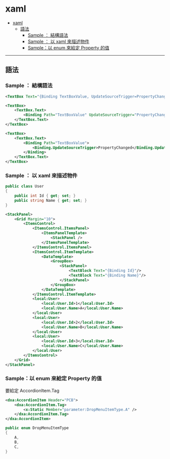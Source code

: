 # xaml

- [xaml](#xaml)
  - [語法](#%e8%aa%9e%e6%b3%95)
    - [Sample ： 結構語法](#sample--%e7%b5%90%e6%a7%8b%e8%aa%9e%e6%b3%95)
    - [Sample ： 以 xaml 來描述物件](#sample--%e4%bb%a5-xaml-%e4%be%86%e6%8f%8f%e8%bf%b0%e7%89%a9%e4%bb%b6)
    - [Sample：以 enum 來給定 Property 的值](#sample%e4%bb%a5-enum-%e4%be%86%e7%b5%a6%e5%ae%9a-property-%e7%9a%84%e5%80%bc)

---

## 語法

### Sample ： 結構語法

```xml
<TextBox Text="{Binding TextBoxValue, UpdateSourceTrigger=PropertyChanged}" />
```

```xml
<TextBox>
    <TextBox.Text>
        <Binding Path="TextBoxValue" UpdateSourceTrigger="PropertyChanged" />
    </TextBox.Text>
</TextBox>
```

```xml
<TextBox>
    <TextBox.Text>
        <Binding Path="TextBoxValue">
            <Binding.UpdateSourceTrigger>PropertyChanged</Binding.UpdateSourceTrigger>
        </Binding>
    </TextBox.Text>
</TextBox>
```

### Sample ： 以 xaml 來描述物件

```csharp
public class User
{
    public int Id { get; set; }
    public string Name { get; set; }
}
```

```xml
<StackPanel>
    <Grid Margin="10">
        <ItemsControl>
            <ItemsControl.ItemsPanel>
                <ItemsPanelTemplate>
                    <StackPanel />
                </ItemsPanelTemplate>
            </ItemsControl.ItemsPanel>
            <ItemsControl.ItemTemplate>
                <DataTemplate>
                    <GroupBox>
                        <StackPanel>
                            <TextBlock Text="{Binding Id}"/>
                            <TextBlock Text="{Binding Name}"/>
                        </StackPanel>
                    </GroupBox>
                </DataTemplate>
            </ItemsControl.ItemTemplate>
            <local:User>
                <local:User.Id>1</local:User.Id>
                <local:User.Name>A</local:User.Name>
            </local:User>
            <local:User>
                <local:User.Id>2</local:User.Id>
                <local:User.Name>B</local:User.Name>
            </local:User>
            <local:User>
                <local:User.Id>3</local:User.Id>
                <local:User.Name>C</local:User.Name>
            </local:User>
        </ItemsControl>
    </Grid>
</StackPanel>
```

### Sample：以 enum 來給定 Property 的值

要給定 AccordionItem.Tag 

```xml
<dxa:AccordionItem Header="PCB">
    <dxa:AccordionItem.Tag>
        <x:Static Member="parameter:DropMenuItemType.A" />
    </dxa:AccordionItem.Tag>
</dxa:AccordionItem>
```

```csharp
public enum DropMenuItemType
{
    A,
    B,
    C,
}
```
